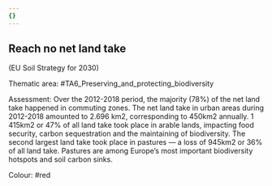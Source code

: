 ```yaml
---
{}
---
```

## Reach no net land take
(EU Soil Strategy for 2030)

Thematic area: #TA6_Preserving_and_protecting_biodiversity

Assessment: Over the 2012-2018 period, the majority (78%) of the net land take happened in commuting zones. The net land take in urban areas during 2012-2018 amounted to 2.696 km2, corresponding to 450km2 annually. 1 415km2 or 47% of all land take took place in arable lands, impacting food security, carbon sequestration and the maintaining of biodiversity. The second largest land take took place
  in pastures — a loss of 945km2 or 36% of all land take. Pastures are among Europe’s most important biodiversity hotspots and soil carbon sinks.

Colour: #red
